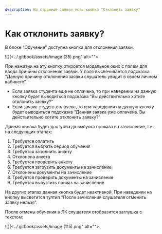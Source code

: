 ```yaml
---
description: На странице заявки есть кнопка "Отклонить заявку"
---
```


# Как отклонить заявку?

В блоке "Обучение" доступна кнопка для отклонения заявки.

![](<../.gitbook/assets/image (35).png" alt=""><figcaption></figcaption></figure>

При нажатии на эту кнопку откроется модальное окно с полем для ввода причины отклонения заявки. У поля высвечивается подсказка “Данную причину отклонения заявки слушатель увидит в своем личном кабинете”.

* Если заявка студента еще не оплачена, то при наведении на данную кнопку будет выводиться подсказка “Вы действительно хотите отклонить заявку?”
* Если заявка студент оплачена, то при наведении на данную кнопку будет выводиться подсказка “Данная заявка уже оплачена. Вы действительно хотите отклонить заявку?”

Данная кнопка будет доступна до выпуска приказа на зачисление, т.е. на следующих этапах:

1. Требуется оплатить
2. Требуется выбрать период обучения
3. Требуется заполнить анкету
4. Отклонена анкета
5. Требуется проверить анкету
6. Требуется загрузить документы на зачисление
7. Отклонены документы на зачисление
8. Требуется проверить документы на зачисление
9. Требуется выпустить приказ на зачисление

На других этапах данная кнопка будет неактивной. При наведении на кнопку высветится тултип “После зачисления слушателя отменить заявку нельзя”.

После отмены обучения в ЛК слушателя отобразится заглушка с текстом:

![](<../.gitbook/assets/image (115).png" alt=""><figcaption></figcaption></figure>
